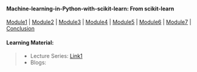 #### Machine-learning-in-Python-with-scikit-learn: From scikit-learn

[Module1](https://github.com/Mahendra687/Module1) | 
[Module2](https://github.com/Mahendra687/Module2) | 
[Module3](https://github.com/Mahendra687/Module3) | 
[Module4](https://github.com/Mahendra687/Module3) | 
[Module5](https://github.com/Mahendra687/Module3) | 
[Module6](https://github.com/Mahendra687/Module3) |
[Module7](https://github.com/Mahendra687/Module3) |
[Conclusion](https://github.com/Mahendra687/Module3)


#### Learning Material:
> * Lecture Series: [Link1](https://nptel.ac.in/courses/106105152)
> * Blogs: 
